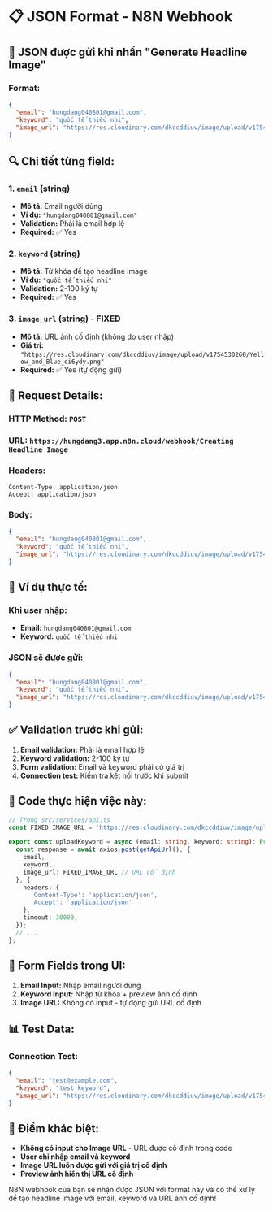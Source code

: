 # 📋 JSON Format - N8N Webhook

## 🎯 JSON được gửi khi nhấn "Generate Headline Image"

### **Format:**
```json
{
  "email": "hungdang040801@gmail.com",
  "keyword": "quốc tế thiếu nhi",
  "image_url": "https://res.cloudinary.com/dkccddiuv/image/upload/v1754530260/Yellow_and_Blue_qi6ydy.png"
}
```

## 🔍 **Chi tiết từng field:**

### **1. `email` (string)**
- **Mô tả:** Email người dùng
- **Ví dụ:** `"hungdang040801@gmail.com"`
- **Validation:** Phải là email hợp lệ
- **Required:** ✅ Yes

### **2. `keyword` (string)**
- **Mô tả:** Từ khóa để tạo headline image
- **Ví dụ:** `"quốc tế thiếu nhi"`
- **Validation:** 2-100 ký tự
- **Required:** ✅ Yes

### **3. `image_url` (string) - FIXED**
- **Mô tả:** URL ảnh cố định (không do user nhập)
- **Giá trị:** `"https://res.cloudinary.com/dkccddiuv/image/upload/v1754530260/Yellow_and_Blue_qi6ydy.png"`
- **Required:** ✅ Yes (tự động gửi)

## 🚀 **Request Details:**

### **HTTP Method:** `POST`
### **URL:** `https://hungdang3.app.n8n.cloud/webhook/Creating Headline Image`
### **Headers:**
```http
Content-Type: application/json
Accept: application/json
```

### **Body:**
```json
{
  "email": "hungdang040801@gmail.com",
  "keyword": "quốc tế thiếu nhi",
  "image_url": "https://res.cloudinary.com/dkccddiuv/image/upload/v1754530260/Yellow_and_Blue_qi6ydy.png"
}
```

## 📝 **Ví dụ thực tế:**

### **Khi user nhập:**
- **Email:** `hungdang040801@gmail.com`
- **Keyword:** `quốc tế thiếu nhi`

### **JSON sẽ được gửi:**
```json
{
  "email": "hungdang040801@gmail.com",
  "keyword": "quốc tế thiếu nhi",
  "image_url": "https://res.cloudinary.com/dkccddiuv/image/upload/v1754530260/Yellow_and_Blue_qi6ydy.png"
}
```

## ✅ **Validation trước khi gửi:**

1. **Email validation:** Phải là email hợp lệ
2. **Keyword validation:** 2-100 ký tự
3. **Form validation:** Email và keyword phải có giá trị
4. **Connection test:** Kiểm tra kết nối trước khi submit

## 🔧 **Code thực hiện việc này:**

```typescript
// Trong src/services/api.ts
const FIXED_IMAGE_URL = 'https://res.cloudinary.com/dkccddiuv/image/upload/v1754530260/Yellow_and_Blue_qi6ydy.png';

export const uploadKeyword = async (email: string, keyword: string): Promise<ApiResponse> => {
  const response = await axios.post(getApiUrl(), {
    email,
    keyword,
    image_url: FIXED_IMAGE_URL // URL cố định
  }, {
    headers: {
      'Content-Type': 'application/json',
      'Accept': 'application/json'
    },
    timeout: 30000,
  });
  // ...
};
```

## 🎯 **Form Fields trong UI:**

1. **Email Input:** Nhập email người dùng
2. **Keyword Input:** Nhập từ khóa + preview ảnh cố định
3. **Image URL:** Không có input - tự động gửi URL cố định

## 📊 **Test Data:**

### **Connection Test:**
```json
{
  "email": "test@example.com",
  "keyword": "test keyword",
  "image_url": "https://res.cloudinary.com/dkccddiuv/image/upload/v1754530260/Yellow_and_Blue_qi6ydy.png"
}
```

## 🎯 **Điểm khác biệt:**

- **Không có input cho Image URL** - URL được cố định trong code
- **User chỉ nhập email và keyword**
- **Image URL luôn được gửi với giá trị cố định**
- **Preview ảnh hiển thị URL cố định**

N8N webhook của bạn sẽ nhận được JSON với format này và có thể xử lý để tạo headline image với email, keyword và URL ảnh cố định!
